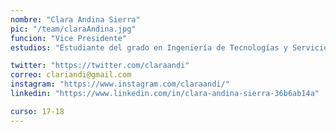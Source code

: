 ```yaml
---
nombre: "Clara Andina Sierra"
pic: "/team/claraAndina.jpg"
funcion: "Vice Presidente"
estudios: "Estudiante del grado en Ingeniería de Tecnologías y Servicios de Telecomunicación"

twitter: "https://twitter.com/claraandi"
correo: clariandi@gmail.com
instagram: "https://www.instagram.com/claraandi/"
linkedin: "https://www.linkedin.com/in/clara-andina-sierra-36b6ab14a"

curso: 17-18
---
```

